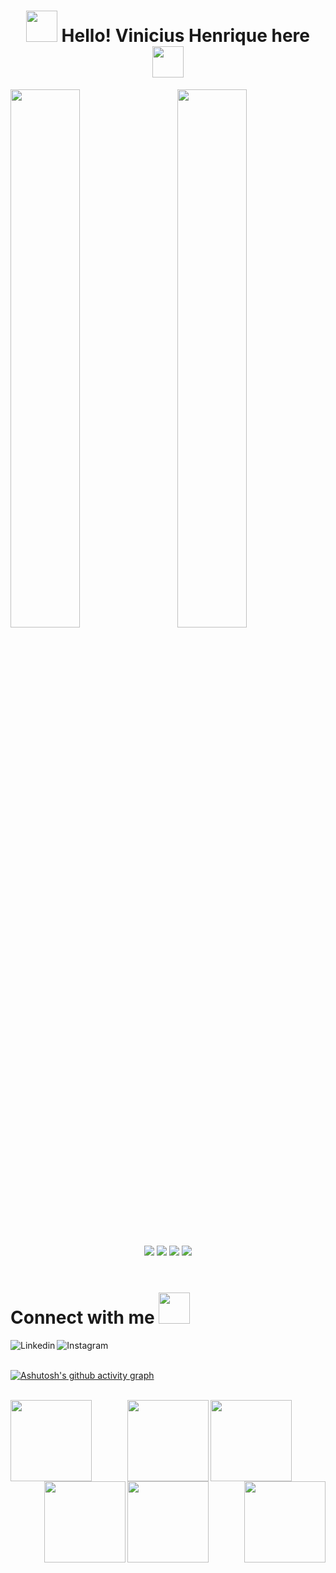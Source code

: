 <h1 align="center" text-align="center">
<img src="https://media4.giphy.com/media/8THUQONA5q6PWlhXek/200w.webp?cid=ecf05e476rb7hjadl4zh5ytg4odtplw71s45tazchn0ct2wn&rid=200w.webp&ct=s" width="50">  
Hello! Vinicius Henrique here  
<img src="https://media4.giphy.com/media/8THUQONA5q6PWlhXek/200w.webp?cid=ecf05e476rb7hjadl4zh5ytg4odtplw71s45tazchn0ct2wn&rid=200w.webp&ct=s" width="50">
</h1>

<!--
**vinicius123henrique321/vinicius123henrique321** is a ✨ _special_ ✨ repository because its `README.md` (this file) appears on your GitHub profile.

Here are some ideas to get you started:

- 🔭 I’m currently working on ...
- 🌱 I’m currently learning ...
- 👯 I’m looking to collaborate on ...
- 🤔 I’m looking for help with ...
- 💬 Ask me about ...
- 📫 How to reach me: ...
- 😄 Pronouns: ...
- ⚡ Fun fact: ...
-->

<div>
<img  width="47%" src="https://github-readme-stats.vercel.app/api?username=vinicius123henrique321&show_icons=true&theme=dark">
<img align="right" width="47%" src="https://github-readme-stats.vercel.app/api/top-langs/?username=vinicius123henrique31&layout=compact&theme=dark">
</div> 


<br />

<section align="center"> 
<img src="https://img.shields.io/badge/python-3670A0?style=for-the-badge&logo=python&logoColor=ffdd54">

<img src="https://img.shields.io/badge/html5-%23E34F26.svg?style=for-the-badge&logo=html5&logoColor=white">

<img src="https://img.shields.io/badge/css3-%231572B6.svg?style=for-the-badge&logo=css3&logoColor=white">

<img src="https://img.shields.io/badge/flask-%23000.svg?style=for-the-badge&logo=flask&logoColor=white">
</section>

<br />
<h1 align="left">Connect with me <img src="https://media1.giphy.com/media/26FlthrtMlBicWANy/200.webp?cid=ecf05e47sysllvaizocjo0s4nteod6n7wheyg0jiiisll0qp&rid=200.webp&ct=s" width="50px">
</h1>


<section align="center">
  
<a href="https://www.linkedin.com/in/vinicius-henrique-1a016524a/"><img align="left" alt="Linkedin" title=Linkedin target="_blank" src="https://img.shields.io/badge/linkedin-%230077B5.svg?style=for-the-badge&logo=linkedin&logoColor=white">

<a href="https://www.instagram.com/vini.hsr/"><img align="left" alt="Instagram" title="instagram" target="_blank" src="https://img.shields.io/badge/Instagram-%23E4405F.svg?style=for-the-badge&logo=Instagram&logoColor=white">
</section>
  
<br /> <br /> 
  
[![Ashutosh's github activity graph](https://activity-graph.herokuapp.com/graph?username=vinicius123henrique321&theme=xcode)](https://github.com/ashutosh00710/github-readme-activity-graph)

<br /> 

<div align="center">
<img align="left" src="https://media4.giphy.com/media/YHkrDaZ59oqRC7CLiV/200w.webp?cid=ecf05e478ei5tai7z4py2dflubygg4m7km6m43rg00j1n1o3&rid=200w.webp&ct=s" width="130">
<img align="center" src="https://media4.giphy.com/media/YHkrDaZ59oqRC7CLiV/200w.webp?cid=ecf05e478ei5tai7z4py2dflubygg4m7km6m43rg00j1n1o3&rid=200w.webp&ct=s" width="130">
<img align="center" src="https://media4.giphy.com/media/YHkrDaZ59oqRC7CLiV/200w.webp?cid=ecf05e478ei5tai7z4py2dflubygg4m7km6m43rg00j1n1o3&rid=200w.webp&ct=s" width="130">
<img align="center" src="https://media4.giphy.com/media/YHkrDaZ59oqRC7CLiV/200w.webp?cid=ecf05e478ei5tai7z4py2dflubygg4m7km6m43rg00j1n1o3&rid=200w.webp&ct=s" width="130">
<img align="center" src="https://media4.giphy.com/media/YHkrDaZ59oqRC7CLiV/200w.webp?cid=ecf05e478ei5tai7z4py2dflubygg4m7km6m43rg00j1n1o3&rid=200w.webp&ct=s" width="130">
<img align="right" src="https://media4.giphy.com/media/YHkrDaZ59oqRC7CLiV/200w.webp?cid=ecf05e478ei5tai7z4py2dflubygg4m7km6m43rg00j1n1o3&rid=200w.webp&ct=s" width="130">
</div>

